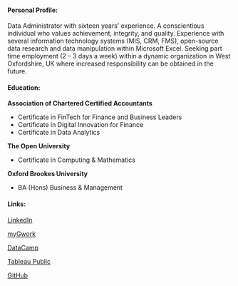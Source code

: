 #### Personal Profile:

Data Administrator with sixteen years’ experience.  A conscientious individual who values achievement, integrity, and quality.  Experience with several information technology systems (MIS, CRM, FMS), open-source data research and data manipulation within Microsoft Excel.  Seeking part time employment (2 – 3 days a week) within a dynamic organization in West Oxfordshire, UK where increased responsibility can be obtained in the future.


#### Education:

**Association of Chartered Certified Accountants**
-	Certificate in FinTech for Finance and Business Leaders
-	Certificate in Digital Innovation for Finance
-	Certificate in Data Analytics

**The Open University**
-	Certificate in Computing & Mathematics

**Oxford Brookes University**
-	BA (Hons) Business & Management


#### Links:

[LinkedIn](https://www.linkedin.com/in/emmalouisehicks1)

[myGwork](https://www.mygwork.com/en/members/professionals/emma-louise-hicks/detail)

[DataCamp](https://www.datacamp.com/portfolio/emmalouisehicks)

[Tableau Public](https://public.tableau.com/app/profile/emmalouisehicks/vizzes
)

[GitHub](https://github.com/emmalouisehicks)

